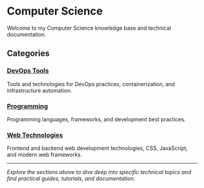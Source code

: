 # Computer Science

Welcome to my Computer Science knowledge base and technical documentation.

## Categories

### [DevOps Tools](/ComputerScience/DevOpsTools)
Tools and technologies for DevOps practices, containerization, and infrastructure automation.

### [Programming](/ComputerScience/Programming) 
Programming languages, frameworks, and development best practices.

### [Web Technologies](/ComputerScience/WebTechnologies)
Frontend and backend web development technologies, CSS, JavaScript, and modern web frameworks.

---

*Explore the sections above to dive deep into specific technical topics and find practical guides, tutorials, and documentation.*